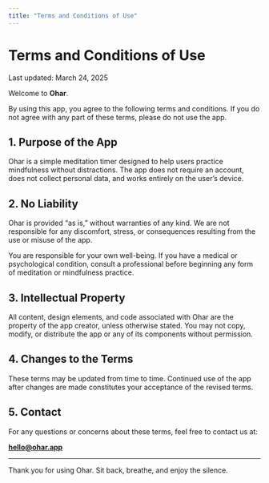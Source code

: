 ```yaml
---
title: "Terms and Conditions of Use"
---
```


<link rel="stylesheet" href="assets/css/style.css">

# Terms and Conditions of Use

Last updated: March 24, 2025

Welcome to **Ohar**.

By using this app, you agree to the following terms and conditions. If you do not agree with any part of these terms, please do not use the app.

## 1. Purpose of the App

Ohar is a simple meditation timer designed to help users practice mindfulness without distractions. The app does not require an account, does not collect personal data, and works entirely on the user’s device.

## 2. No Liability

Ohar is provided “as is,” without warranties of any kind. We are not responsible for any discomfort, stress, or consequences resulting from the use or misuse of the app.

You are responsible for your own well-being. If you have a medical or psychological condition, consult a professional before beginning any form of meditation or mindfulness practice.

## 3. Intellectual Property

All content, design elements, and code associated with Ohar are the property of the app creator, unless otherwise stated. You may not copy, modify, or distribute the app or any of its components without permission.

## 4. Changes to the Terms

These terms may be updated from time to time. Continued use of the app after changes are made constitutes your acceptance of the revised terms.

## 5. Contact

For any questions or concerns about these terms, feel free to contact us at:

**hello@ohar.app**

---

Thank you for using Ohar. Sit back, breathe, and enjoy the silence.
